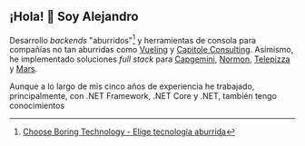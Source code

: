 ## ¡Hola! 👋 Soy Alejandro

Desarrollo _backends_ "aburridos"[^1] y herramientas de consola para compañías no tan aburridas como [Vueling](https://www.vueling.com) y [Capitole Consulting](https://capitole-consulting.com). Asimismo, he implementado soluciones _full stack_ para [Capgemini](https://www.capgemini.com), [Normon](https://www.normon.com), [Telepizza](https://www.telepizza.es) y [Mars](https://www.mars.com).

Aunque a lo largo de mis cinco años de experiencia he trabajado, principalmente, con .NET Framework, .NET Core y .NET, también tengo conocimientos

[^1]: [Choose Boring Technology - Elige tecnología aburrida](https://mcfunley.com/choose-boring-technology)
